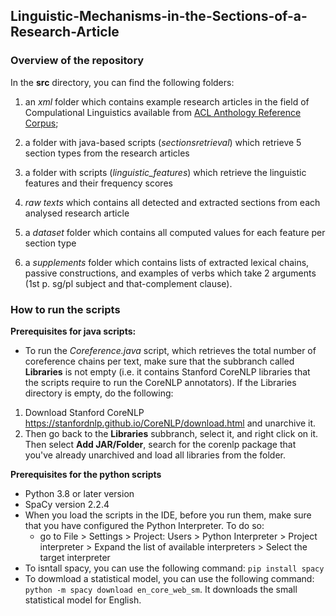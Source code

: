 ## Linguistic-Mechanisms-in-the-Sections-of-a-Research-Article
 
### Overview of the repository
In the **src** directory, you can find the following folders:

1) an *xml* folder which contains example research articles in the field of Compulational Linguistics available from [ACL Anthology Reference Corpus](https://www.aclweb.org/anthology/); 

2) a folder with java-based scripts (*sectionsretrieval*) which retrieve 5 section types from the research articles 

3) a folder with scripts (*linguistic_features*) which retrieve the linguistic features and their frequency scores 

4) *raw texts* which contains all detected and extracted sections from each analysed research article

5) a *dataset* folder which contains all computed values for each feature per section type

6) a *supplements* folder which contains lists of extracted lexical chains, passive constructions, and examples of verbs which take 2 arguments (1st p. sg/pl subject and that-complement clause). 


### How to run the scripts
**Prerequisites for java scripts:**
- To run the *Coreference.java* script, which retrieves the total number of coreference chains per text, make sure that the subbranch called **Libraries** is not empty (i.e. it contains Stanford CoreNLP libraries that the scripts require to run the CoreNLP annotators). If the Libraries directory is empty, do the following:
1. Download Stanford CoreNLP https://stanfordnlp.github.io/CoreNLP/download.html and unarchive it.
2. Then go back to the **Libraries** subbranch, select it, and right click on it. Then select **Add JAR/Folder**, search for the corenlp package that you've already unarchived and load all libraries from the folder.


**Prerequisites for the python scripts**
- Python 3.8 or later version
- SpaCy version  2.2.4
- When you load the scripts in the IDE, before you run them, make sure that you have configured the Python Interpreter. To do so:
  - go to File > Settings > Project: Users > Python Interpreter > Project interpreter > Expand the list of available interpreters > Select the target interpreter
- To isntall spacy, you can use the following command: `pip install spacy`
- To dowmload a statistical model, you can use the following command: `python -m spacy download en_core_web_sm`. It downloads the small statistical model for English.
